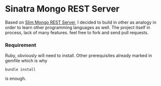 # Sinatra Mongo REST Server

Based on [Slim Mongo REST Server](https://github.com/joevallender/slim-php-mongo-rest), I decided to build in other as analogy in order to learn other programming languages as well. The project itself in process, lack of many features. feel free to fork and send pull requests. 


### Requirement 

Ruby, obviously will need to install. Other prerequisites already marked in gemfile which is why 

```bundle install``` 

is enough. 

